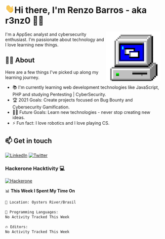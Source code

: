 # <img src="https://raw.githubusercontent.com/ABSphreak/ABSphreak/master/gifs/Hi.gif" width="30px">Hi there, I'm Renzo Barros - aka r3nz0 👨‍💻

<img align="right" alt="GIF" height="160px" src="https://github.com/TheDudeThatCode/TheDudeThatCode/blob/master/Assets/PC.gif" />

I'm a AppSec analyst and cybersecurity enthusiast. I'm passionate about technology and I love learning new things.

## 🧔🏻 About

Here are a few things I've picked up along my learning journey.


* 📚 I'm currently learning web development technologies like JavaScript, PHP and studying Pentesting | CyberSecurity.
* 🏆 2021 Goals: Create projects focused on Bug Bounty and Cybersecurity Gamification.
* 💪🏼 Future Goals: Learn new technologies - never stop creating new ideas.
* ⚡ Fun fact: I love robotics and I love playing CS.

## 📫 Get in touch

[![LinkedIn](https://img.shields.io/badge/LinkedIn-0077B5?style=for-the-badge&logo=linkedin&logoColor=white)](https://www.linkedin.com/in/renzofranco/)
[![Twitter](https://img.shields.io/badge/Twitter-1DA1F2?style=for-the-badge&logo=twitter&logoColor=white)](https://twitter.com/letfornz)

### Hackerone Hacktivity 💻

[![Hackerone](https://encrypted-tbn0.gstatic.com/images?q=tbn:ANd9GcQkA5PW9UoYwTTSrY-4rw9XWdghr3y6S12TjgegCY1pgiiEq9kam6b-E0oZGzE8waL5Yvw&usqp=CAU)](https://hackerone.com/r3nz0)


📊 **This Week I Spent My Time On** 

```text
📍 Location: Oysters River/Brasil

💬 Programming Languages: 
No Activity Tracked This Week

🔥 Editors: 
No Activity Tracked This Week

```

